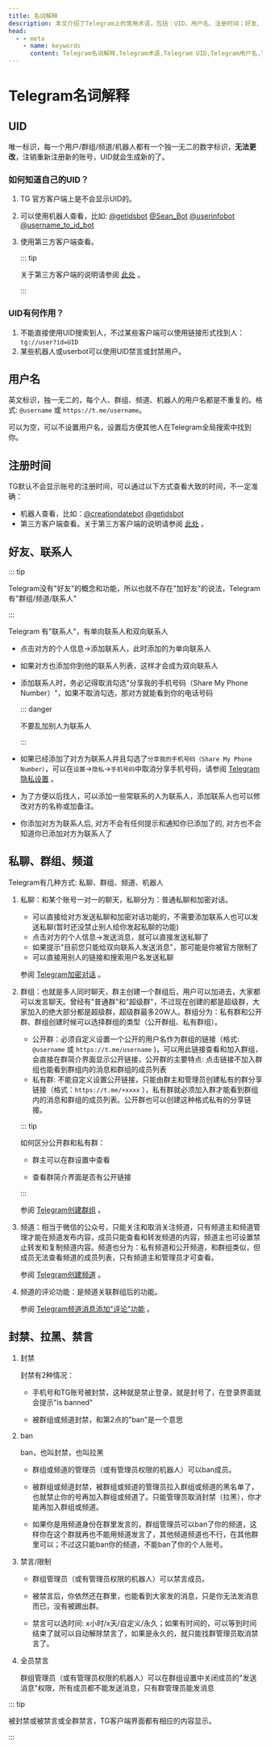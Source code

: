 ```yaml
---
title: 名词解释
description: 本文介绍了Telegram上的常用术语，包括：UID、用户名、注册时间；好友、联系人；私聊、群组、频道；封禁、拉黑、禁言等，帮助小白快速入门Telegram。访问TGwiki - Telegram知识库，了解更多Telegram使用技巧。
head:
  - - meta
    - name: keywords
      content: Telegram名词解释,Telegram术语,Telegram UID,Telegram用户名,Telegram注册时间,Telegram好友,Telegram联系人,Telegram私聊,Telegram群组,Telegram频道,Telegram封禁,Telegram拉黑,Telegram禁言,TG名词解释,TG术语,TG UID,TG用户名,TG注册时间,TG好友,TG联系人,TG私聊,TG群组,TG频道,TG封禁,TG拉黑,TG禁言,电报名词解释,电报术语,电报UID,电报用户名,电报注册时间,电报好友,电报联系人,电报私聊,电报群组,电报频道,电报封禁,电报拉黑,电报禁言,Telegram入门,TGwiki,Telegram知识库
---
```


# Telegram名词解释

## UID

唯一标识，每一个用户/群组/频道/机器人都有一个独一无二的数字标识，**无法更改**，注销重新注册新的账号，UID就会生成新的了。

### 如何知道自己的UID？

1. TG 官方客户端上是不会显示UID的。

2. 可以使用机器人查看，比如: [@getidsbot](https://t.me/getidsbot) [@Sean_Bot](https://t.me/Sean_Bot) [@userinfobot](https://t.me/userinfobot)[ @username_to_id_bot](https://t.me/username_to_id_bot)

3. 使用第三方客户端查看。

   ::: tip

   关于第三方客户端的说明请参阅 [此处](/tgwiki/thirdparty) 。

   :::

### UID有何作用？

1. 不能直接使用UID搜索到人，不过某些客户端可以使用链接形式找到人：`tg://user?id=UID`
2. 某些机器人或userbot可以使用UID禁言或封禁用户。

## 用户名

英文标识，独一无二的，每个人、群组、频道、机器人的用户名都是不重复的。格式: `@username` 或 `https://t.me/username`。

可以为空，可以不设置用户名，设置后方便其他人在Telegram全局搜索中找到你。

## 注册时间

TG默认不会显示账号的注册时间，可以通过以下方式查看大致的时间，不一定准确：

- 机器人查看，比如：[@creationdatebot](https://t.me/creationdatebot) [@getidsbot](https://t.me/getidsbot)
- 第三方客户端查看。关于第三方客户端的说明请参阅 [此处](/tgwiki/thirdparty) 。

## 好友、联系人

::: tip

Telegram没有"好友"的概念和功能，所以也就不存在"加好友"的说法，Telegram 有"群组/频道/联系人"

:::

Telegram 有"联系人"，有单向联系人和双向联系人

* 点击对方的个人信息->添加联系人，此时添加的为单向联系人

* 如果对方也添加你到他的联系人列表，这样才会成为双向联系人

* 添加联系人时，务必记得取消勾选"分享我的手机号码（Share My Phone Number）"，如果不取消勾选，那对方就能看到你的电话号码

  ::: danger

  不要乱加别人为联系人

  :::

* 如果已经添加了对方为联系人并且勾选了`分享我的手机号码（Share My Phone Number）`，可以在`设置`->`隐私`->`手机号码`中取消分享手机号码，请参阅 [Telegram隐私设置](/tgwiki/privacy) 。
* 为了方便以后找人，可以添加一些常联系的人为联系人，添加联系人也可以修改对方的名称或加备注。
* 你添加对方为联系人后, 对方不会有任何提示和通知你已添加了的, 对方也不会知道你已添加对方为联系人了

## 私聊、群组、频道

Telegram有几种方式: 私聊、群组、频道、机器人

1. 私聊：和某个账号一对一的聊天，私聊分为：普通私聊和加密对话。

   * 可以直接给对方发送私聊和加密对话功能的，不需要添加联系人也可以发送私聊(暂时还没禁止别人给你发起私聊的功能)
   * 点击对方的个人信息->发送消息，就可以直接发送私聊了
   * 如果提示"目前您只能给双向联系人发送消息"，那可能是你被官方限制了
   * 可以直接用别人的链接和搜索用户名发送私聊

   参阅 [Telegram加密对话](/tgwiki/encrypt) 。

2. 群组：也就是多人同时聊天，群主创建一个群组后，用户可以加进去，大家都可以发言聊天。曾经有"普通群"和"超级群"，不过现在创建的都是超级群，大家加入的绝大部分都是超级群，超级群最多20W人。群组分为：私有群和公开群、群组创建时候可以选择群组的类型（公开群组、私有群组）。

   - 公开群：必须自定义设置一个公开的用户名作为群组的链接（格式: `@username` 或 `https://t.me/username` )，可以用此链接查看和加入群组，会直接在群简介界面显示公开链接，公开群的主要特点: 点击链接不加入群组也能看到群组内的消息和群组的成员列表
   - 私有群: 不能自定义设置公开链接，只能由群主和管理员创建私有的群分享链接（格式：`https://t.me/+xxxx` ），私有群就必须加入群才能看到群组内的消息和群组的成员列表。公开群也可以创建这种格式私有的分享链接。

   ::: tip

   如何区分公开群和私有群：

   - 群主可以在群设置中查看

   - 查看群简介界面是否有公开链接

   :::

   参阅 [Telegram创建群组](/tgwiki/creategroup) 。

3. 频道：相当于微信的公众号，只能关注和取消关注频道，只有频道主和频道管理才能在频道发布内容，成员只能查看和转发频道的内容，频道主也可设置禁止转发和复制频道内容。频道也分为：私有频道和公开频道，和群组类似，但成员无法查看频道的成员列表，只有频道主和管理员才可查看。

   参阅 [Telegram创建频道](/tgwiki/createchannel) 。

4. 频道的评论功能：是频道关联群组后的功能。

   参阅 [Telegram频道消息添加"评论"功能](/tgwiki/comment) 。

## 封禁、拉黑、禁言

1. 封禁

   封禁有2种情况：

   - 手机号和TG账号被封禁，这种就是禁止登录，就是封号了，在登录界面就会提示"is banned"

   - 被群组或频道封禁，和第2点的"ban"是一个意思

2. ban

   ban，也叫封禁，也叫拉黑

   - 群组或频道的管理员（或有管理员权限的机器人）可以ban成员。

   - 被群组或频道封禁，被群组或频道的管理员拉入群组或频道的黑名单了，也就禁止你的号再加入群组或频道了。只能管理员取消封禁（拉黑），你才能再加入群组或频道。

   - 如果你是用频道身份在群里发言的，群组管理员可以ban了你的频道，这样你在这个群就再也不能用频道发言了，其他频道频道也不行，在其他群里可以；不过这只能ban你的频道，不能ban了你的个人账号。

3. 禁言/限制

   - 群组管理员（或有管理员权限的机器人）可以禁言成员。

   - 被禁言后，你依然还在群里，也能看到大家发的消息，只是你无法发消息而已，没有被踢出群。

   - 禁言可以选时间: x小时/x天/自定义/永久；如果有时间的，可以等到时间结束了就可以自动解除禁言了，如果是永久的，就只能找群管理员取消禁言了。

4. 全员禁言

   群组管理员（或有管理员权限的机器人）可以在群组设置中关闭成员的"发送消息"权限，所有成员都不能发送消息，只有群管理员能发消息

::: tip

被封禁或被禁言或全群禁言，TG客户端界面都有相应的内容显示。

:::

